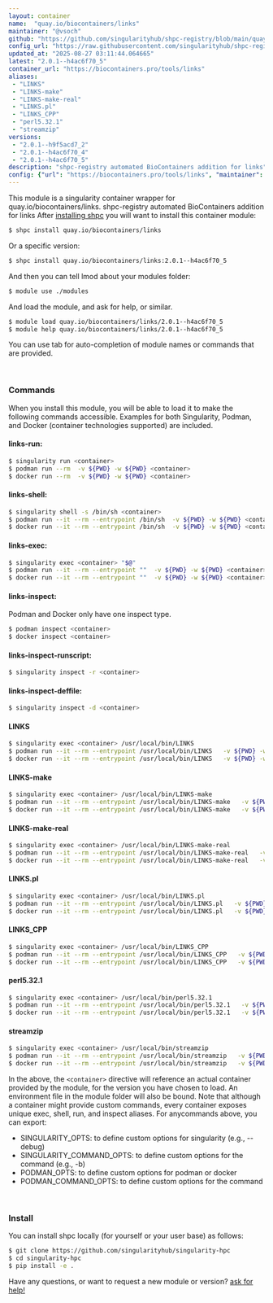 ```yaml
---
layout: container
name:  "quay.io/biocontainers/links"
maintainer: "@vsoch"
github: "https://github.com/singularityhub/shpc-registry/blob/main/quay.io/biocontainers/links/container.yaml"
config_url: "https://raw.githubusercontent.com/singularityhub/shpc-registry/main/quay.io/biocontainers/links/container.yaml"
updated_at: "2025-08-27 03:11:44.064665"
latest: "2.0.1--h4ac6f70_5"
container_url: "https://biocontainers.pro/tools/links"
aliases:
 - "LINKS"
 - "LINKS-make"
 - "LINKS-make-real"
 - "LINKS.pl"
 - "LINKS_CPP"
 - "perl5.32.1"
 - "streamzip"
versions:
 - "2.0.1--h9f5acd7_2"
 - "2.0.1--h4ac6f70_4"
 - "2.0.1--h4ac6f70_5"
description: "shpc-registry automated BioContainers addition for links"
config: {"url": "https://biocontainers.pro/tools/links", "maintainer": "@vsoch", "description": "shpc-registry automated BioContainers addition for links", "latest": {"2.0.1--h4ac6f70_5": "sha256:9028435481e831877d1eb08e928244983e85d2ed9c1d97c59300c447582bae7b"}, "tags": {"2.0.1--h9f5acd7_2": "sha256:c8f95e2f3235a4b8bbaf8faa9c4533a9f7eb0f19c444cea01aabb75a10ec1c8f", "2.0.1--h4ac6f70_4": "sha256:934bad8ce0ecfbc443919dddf98d5e4117ea34ca8f9ffbfb2acd29b9c79360f3", "2.0.1--h4ac6f70_5": "sha256:9028435481e831877d1eb08e928244983e85d2ed9c1d97c59300c447582bae7b"}, "docker": "quay.io/biocontainers/links", "aliases": {"LINKS": "/usr/local/bin/LINKS", "LINKS-make": "/usr/local/bin/LINKS-make", "LINKS-make-real": "/usr/local/bin/LINKS-make-real", "LINKS.pl": "/usr/local/bin/LINKS.pl", "LINKS_CPP": "/usr/local/bin/LINKS_CPP", "perl5.32.1": "/usr/local/bin/perl5.32.1", "streamzip": "/usr/local/bin/streamzip"}}
---
```


This module is a singularity container wrapper for quay.io/biocontainers/links.
shpc-registry automated BioContainers addition for links
After [installing shpc](#install) you will want to install this container module:


```bash
$ shpc install quay.io/biocontainers/links
```

Or a specific version:

```bash
$ shpc install quay.io/biocontainers/links:2.0.1--h4ac6f70_5
```

And then you can tell lmod about your modules folder:

```bash
$ module use ./modules
```

And load the module, and ask for help, or similar.

```bash
$ module load quay.io/biocontainers/links/2.0.1--h4ac6f70_5
$ module help quay.io/biocontainers/links/2.0.1--h4ac6f70_5
```

You can use tab for auto-completion of module names or commands that are provided.

<br>

### Commands

When you install this module, you will be able to load it to make the following commands accessible.
Examples for both Singularity, Podman, and Docker (container technologies supported) are included.

#### links-run:

```bash
$ singularity run <container>
$ podman run --rm  -v ${PWD} -w ${PWD} <container>
$ docker run --rm  -v ${PWD} -w ${PWD} <container>
```

#### links-shell:

```bash
$ singularity shell -s /bin/sh <container>
$ podman run --it --rm --entrypoint /bin/sh  -v ${PWD} -w ${PWD} <container>
$ docker run --it --rm --entrypoint /bin/sh  -v ${PWD} -w ${PWD} <container>
```

#### links-exec:

```bash
$ singularity exec <container> "$@"
$ podman run --it --rm --entrypoint ""  -v ${PWD} -w ${PWD} <container> "$@"
$ docker run --it --rm --entrypoint ""  -v ${PWD} -w ${PWD} <container> "$@"
```

#### links-inspect:

Podman and Docker only have one inspect type.

```bash
$ podman inspect <container>
$ docker inspect <container>
```

#### links-inspect-runscript:

```bash
$ singularity inspect -r <container>
```

#### links-inspect-deffile:

```bash
$ singularity inspect -d <container>
```


#### LINKS

```bash
$ singularity exec <container> /usr/local/bin/LINKS
$ podman run --it --rm --entrypoint /usr/local/bin/LINKS   -v ${PWD} -w ${PWD} <container> -c " $@"
$ docker run --it --rm --entrypoint /usr/local/bin/LINKS   -v ${PWD} -w ${PWD} <container> -c " $@"
```


#### LINKS-make

```bash
$ singularity exec <container> /usr/local/bin/LINKS-make
$ podman run --it --rm --entrypoint /usr/local/bin/LINKS-make   -v ${PWD} -w ${PWD} <container> -c " $@"
$ docker run --it --rm --entrypoint /usr/local/bin/LINKS-make   -v ${PWD} -w ${PWD} <container> -c " $@"
```


#### LINKS-make-real

```bash
$ singularity exec <container> /usr/local/bin/LINKS-make-real
$ podman run --it --rm --entrypoint /usr/local/bin/LINKS-make-real   -v ${PWD} -w ${PWD} <container> -c " $@"
$ docker run --it --rm --entrypoint /usr/local/bin/LINKS-make-real   -v ${PWD} -w ${PWD} <container> -c " $@"
```


#### LINKS.pl

```bash
$ singularity exec <container> /usr/local/bin/LINKS.pl
$ podman run --it --rm --entrypoint /usr/local/bin/LINKS.pl   -v ${PWD} -w ${PWD} <container> -c " $@"
$ docker run --it --rm --entrypoint /usr/local/bin/LINKS.pl   -v ${PWD} -w ${PWD} <container> -c " $@"
```


#### LINKS_CPP

```bash
$ singularity exec <container> /usr/local/bin/LINKS_CPP
$ podman run --it --rm --entrypoint /usr/local/bin/LINKS_CPP   -v ${PWD} -w ${PWD} <container> -c " $@"
$ docker run --it --rm --entrypoint /usr/local/bin/LINKS_CPP   -v ${PWD} -w ${PWD} <container> -c " $@"
```


#### perl5.32.1

```bash
$ singularity exec <container> /usr/local/bin/perl5.32.1
$ podman run --it --rm --entrypoint /usr/local/bin/perl5.32.1   -v ${PWD} -w ${PWD} <container> -c " $@"
$ docker run --it --rm --entrypoint /usr/local/bin/perl5.32.1   -v ${PWD} -w ${PWD} <container> -c " $@"
```


#### streamzip

```bash
$ singularity exec <container> /usr/local/bin/streamzip
$ podman run --it --rm --entrypoint /usr/local/bin/streamzip   -v ${PWD} -w ${PWD} <container> -c " $@"
$ docker run --it --rm --entrypoint /usr/local/bin/streamzip   -v ${PWD} -w ${PWD} <container> -c " $@"
```



In the above, the `<container>` directive will reference an actual container provided
by the module, for the version you have chosen to load. An environment file in the
module folder will also be bound. Note that although a container
might provide custom commands, every container exposes unique exec, shell, run, and
inspect aliases. For anycommands above, you can export:

 - SINGULARITY_OPTS: to define custom options for singularity (e.g., --debug)
 - SINGULARITY_COMMAND_OPTS: to define custom options for the command (e.g., -b)
 - PODMAN_OPTS: to define custom options for podman or docker
 - PODMAN_COMMAND_OPTS: to define custom options for the command

<br>

### Install

You can install shpc locally (for yourself or your user base) as follows:

```bash
$ git clone https://github.com/singularityhub/singularity-hpc
$ cd singularity-hpc
$ pip install -e .
```

Have any questions, or want to request a new module or version? [ask for help!](https://github.com/singularityhub/singularity-hpc/issues)